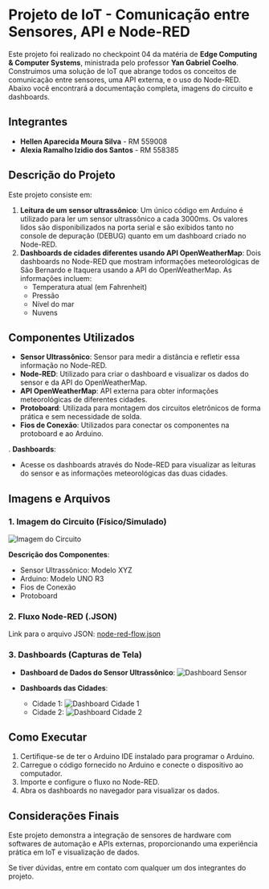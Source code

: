 # Projeto de IoT - Comunicação entre Sensores, API e Node-RED

Este projeto foi realizado no checkpoint 04 da matéria de **Edge Computing & Computer Systems**, ministrada pelo professor **Yan Gabriel Coelho**.
Construimos uma solução de IoT que abrange todos os conceitos de comunicação entre sensores, uma API externa, e o uso do Node-RED. Abaixo você encontrará a documentação completa, imagens do circuito e dashboards.

## Integrantes

- **Hellen Aparecida Moura Silva** - RM 559008
- **Alexia Ramalho Izidio dos Santos** - RM 558385

## Descrição do Projeto

Este projeto consiste em:
1. **Leitura de um sensor ultrassônico**: Um único código em Arduino é utilizado para ler um sensor ultrassônico a cada 3000ms. Os valores lidos são disponibilizados na porta serial e são exibidos tanto no console de depuração (DEBUG) quanto em um dashboard criado no Node-RED.
2. **Dashboards de cidades diferentes usando API OpenWeatherMap**: Dois dashboards no Node-RED que mostram informações meteorológicas de São Bernardo e Itaquera usando a API do OpenWeatherMap. As informações incluem:
   - Temperatura atual (em Fahrenheit)
   - Pressão
   - Nível do mar
   - Nuvens

## Componentes Utilizados

- **Sensor Ultrassônico**: Sensor para medir a distância e refletir essa informação no Node-RED.
- **Node-RED**: Utilizado para criar o dashboard e visualizar os dados do sensor e da API do OpenWeatherMap.
- **API OpenWeatherMap**: API externa para obter informações meteorológicas de diferentes cidades.
- **Protoboard**: Utilizada para montagem dos circuitos eletrônicos de forma prática e sem necessidade de solda.
- **Fios de Conexão**: Utilizados para conectar os componentes na protoboard e ao Arduino.

. **Dashboards**:
   - Acesse os dashboards através do Node-RED para visualizar as leituras do sensor e as informações meteorológicas das duas cidades.

## Imagens e Arquivos

### 1. Imagem do Circuito (Físico/Simulado)

![Imagem do Circuito](link_para_imagem_do_circuito)

**Descrição dos Componentes**:
- Sensor Ultrassônico: Modelo XYZ
- Arduino: Modelo UNO R3
- Fios de Conexão
- Protoboard

### 2. Fluxo Node-RED (.JSON)

Link para o arquivo JSON: [node-red-flow.json](link_para_arquivo_json)

### 3. Dashboards (Capturas de Tela)

- **Dashboard de Dados do Sensor Ultrassônico**:
  ![Dashboard Sensor](link_para_dashboard_sensor)

- **Dashboards das Cidades**:
  - Cidade 1: ![Dashboard Cidade 1](link_para_dashboard_cidade1)
  - Cidade 2: ![Dashboard Cidade 2](link_para_dashboard_cidade2)

## Como Executar

1. Certifique-se de ter o Arduino IDE instalado para programar o Arduino.
2. Carregue o código fornecido no Arduino e conecte o dispositivo ao computador.
3. Importe e configure o fluxo no Node-RED.
4. Abra os dashboards no navegador para visualizar os dados.

## Considerações Finais

Este projeto demonstra a integração de sensores de hardware com softwares de automação e APIs externas, proporcionando uma experiência prática em IoT e visualização de dados.

Se tiver dúvidas, entre em contato com qualquer um dos integrantes do projeto.
